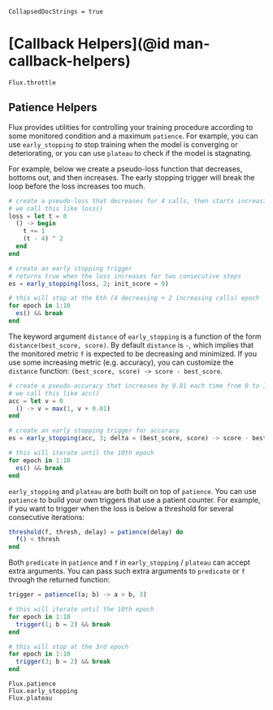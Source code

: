 ```@meta
CollapsedDocStrings = true
```
# [Callback Helpers](@id man-callback-helpers)

```@docs
Flux.throttle
```

## Patience Helpers

Flux provides utilities for controlling your training procedure according to some monitored condition and a maximum `patience`. For example, you can use `early_stopping` to stop training when the model is converging or deteriorating, or you can use `plateau` to check if the model is stagnating.

For example, below we create a pseudo-loss function that decreases, bottoms out, and then increases. The early stopping trigger will break the loop before the loss increases too much.
```julia
# create a pseudo-loss that decreases for 4 calls, then starts increasing
# we call this like loss()
loss = let t = 0
  () -> begin
    t += 1
    (t - 4) ^ 2
  end
end

# create an early stopping trigger
# returns true when the loss increases for two consecutive steps
es = early_stopping(loss, 2; init_score = 9)

# this will stop at the 6th (4 decreasing + 2 increasing calls) epoch
for epoch in 1:10
  es() && break
end
```

The keyword argument `distance` of `early_stopping` is a function of the form `distance(best_score, score)`. By default `distance` is `-`, which implies that the monitored metric `f` is expected to be decreasing and minimized. If you use some increasing metric (e.g. accuracy), you can customize the `distance` function: `(best_score, score) -> score - best_score`.
```julia
# create a pseudo-accuracy that increases by 0.01 each time from 0 to 1
# we call this like acc()
acc = let v = 0
  () -> v = max(1, v + 0.01)
end

# create an early stopping trigger for accuracy
es = early_stopping(acc, 3; delta = (best_score, score) -> score - best_score)

# this will iterate until the 10th epoch
for epoch in 1:10
  es() && break
end
```

`early_stopping` and `plateau` are both built on top of `patience`. You can use `patience` to build your own triggers that use a patient counter. For example, if you want to trigger when the loss is below a threshold for several consecutive iterations:
```julia
threshold(f, thresh, delay) = patience(delay) do
  f() < thresh
end
```

Both `predicate` in `patience` and `f` in `early_stopping` / `plateau` can accept extra arguments. You can pass such extra arguments to `predicate` or `f` through the returned function:
```julia
trigger = patience((a; b) -> a > b, 3)

# this will iterate until the 10th epoch
for epoch in 1:10
  trigger(1; b = 2) && break
end

# this will stop at the 3rd epoch
for epoch in 1:10
  trigger(3; b = 2) && break
end
```

```@docs
Flux.patience
Flux.early_stopping
Flux.plateau
```
